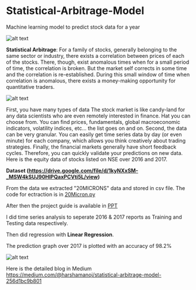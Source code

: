 # Statistical-Arbitrage-Model
Machine learning model to predict stock data for a year

 ![alt text](https://cdn-images-1.medium.com/max/800/1*w_gWr6Q1sACAMzxhLnDFvg.png "Statistical Arbitrage Model")
 
 
**Statistical Arbitrage**: For a family of stocks, generally belonging to the same sector or industry, 
there exists a correlation between prices of each of the stocks. 
There, though, exist anomalous times when for a small period of time, the correlation is broken. 
But the market self corrects in some time and the correlation is re-established. 
During this small window of time when correlation is anomalous, there exists a money-making opportunity for quantitative traders. 

 ![alt text](https://cdn-images-1.medium.com/max/800/1*IPP7m_tu5VwSLAr2XIwaiA.jpeg "You Need an Algorithm, Not a Data Scientist
")

First, you have many types of data The stock market is like candy-land for any data scientists who are even remotely interested in finance. 
Hat you can choose from. 
You can find prices, fundamentals, global macroeconomic indicators, volatility indices, etc… the list goes on and on. 
Second, the data can be very granular. 
You can easily get time series data by day (or even minute) for each company, 
which allows you think creatively about trading strategies. Finally, the financial markets generally have short feedback cycles. 
Therefore, you can quickly validate your predictions on new data. Here is the equity data of stocks listed on NSE over 2016 and 2017.

 **Dataset (https://drive.google.com/file/d/1kyNXxSM-_MSW4kSUJ90HlPQaxPCVti5L/view)** 
 
 From the data we extracted "20MICRONS" data and stored in csv file. The code for ectraction is in [20Micron.py](https://github.com/HarshaManoj/Statistical-Arbitrage-Model/blob/master/20Microns.py)
 
 After then the project guide is available in [PPT](https://github.com/HarshaManoj/Statistical-Arbitrage-Model/blob/master/STATISTICAL%20ARBITRAGE%20MODEL.pptx)
 
 I did time series analysis to seperate 2016 & 2017 reports as Training and Testing data respectively.
 
 Then did regression with **Linear Regression**.
 
 The prediction graph over 2017 is plotted with an accuracy of 98.2%
 
 ![alt text](https://github.com/HarshaManoj/Statistical-Arbitrage-Model/blob/master/TheilSenRegressor-98.2.png "Prediction plot")
 
Here is the detailed blog in Medium
https://medium.com/@harshamanoj/statistical-arbitrage-model-256d1bc9b801
